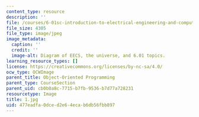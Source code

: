 ```yaml
---
content_type: resource
description: ''
file: /courses/6-01sc-introduction-to-electrical-engineering-and-computer-science-i-spring-2011/477eadfa0dced2e64ecab6db56fbb897_1.jpg
file_size: 4305
file_type: image/jpeg
image_metadata:
  caption: ''
  credit: ''
  image-alt: Diagram of EECS, the universe, and 6.01 topics.
learning_resource_types: []
license: https://creativecommons.org/licenses/by-nc-sa/4.0/
ocw_type: OCWImage
parent_title: Object-Oriented Programming
parent_type: CourseSection
parent_uid: cb0b0a8c-7715-b7fb-9536-b7d77a728231
resourcetype: Image
title: 1.jpg
uid: 477eadfa-0dce-d2e6-4eca-b6db56fbb897
---
```

